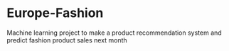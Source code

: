 # Europe-Fashion
Machine learning project to make a product recommendation system and predict fashion product sales next month
